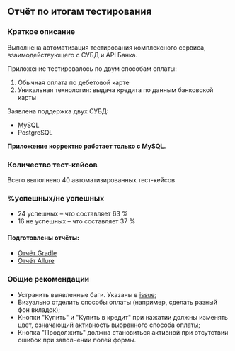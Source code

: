 ## Отчёт по итогам тестирования

### Краткое описание

Выполнена автоматизация тестирования комплексного сервиса, взаимодействующего с СУБД и API Банка.

Приложение тестировалось по двум способам оплаты:
1. Обычная оплата по дебетовой карте
1. Уникальная технология: выдача кредита по данным банковской карты

Заявлена поддержка двух СУБД:
* MySQL
* PostgreSQL

**Приложение корректно работает только с MySQL.**

### Количество тест-кейсов
Всего выполнено 40 автоматизированных тест-кейсов

### %успешных/не успешных
* 24 успешных – что составляет 63 %
* 16 не успешных – что составляет 37 %

#### Подготовлены отчёты:
* [Отчёт Gradle]()
* [Отчёт Allure]()

### Общие рекомендации
* Устранить выявленные баги. Указаны в [issue](https://github.com/QvvQV/Diplom/issues);
* Визуально отделить способы оплаты (например, сделать разный фон вкладок);
* Кнопки "Купить" и "Купить в кредит" при нажатии должны изменять цвет, означающий активность выбранного способа оплаты;
* Кнопка "Продолжить" должна становиться активной при отсутствии ошибок при заполнении полей формы.
